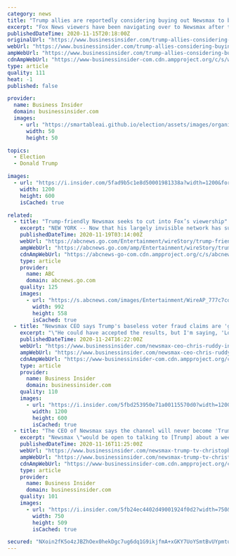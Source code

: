 ```yaml
---
category: news
title: "Trump allies are reportedly considering buying out Newsmax to build a strong competitor to Fox News"
excerpt: "Fox News viewers have been navigating over to Newsmax after the network declared Biden as the winner."
publishedDateTime: 2020-11-15T20:18:00Z
originalUrl: "https://www.businessinsider.com/trump-allies-considering-buying-out-newsmax-to-compete-against-fox-2020-11"
webUrl: "https://www.businessinsider.com/trump-allies-considering-buying-out-newsmax-to-compete-against-fox-2020-11"
ampWebUrl: "https://www.businessinsider.com/trump-allies-considering-buying-out-newsmax-to-compete-against-fox-2020-11?amp"
cdnAmpWebUrl: "https://www-businessinsider-com.cdn.ampproject.org/c/s/www.businessinsider.com/trump-allies-considering-buying-out-newsmax-to-compete-against-fox-2020-11?amp"
type: article
quality: 111
heat: -1
published: false

provider:
  name: Business Insider
  domain: businessinsider.com
  images:
    - url: "https://smartableai.github.io/election/assets/images/organizations/businessinsider.com-50x50.jpg"
      width: 50
      height: 50

topics:
  - Election
  - Donald Trump

images:
  - url: "https://i.insider.com/5fad9b5c1e8d50001981338a?width=1200&format=jpeg"
    width: 1200
    height: 600
    isCached: true

related:
  - title: "Trump-friendly Newsmax seeks to cut into Fox’s viewership"
    excerpt: "NEW YORK -- Now that his largely invisible network has suddenly been flooded by fans of President Donald Trump, Newsmax television personality Grant Stinchfield is puffing out his chest."
    publishedDateTime: 2020-11-19T03:14:00Z
    webUrl: "https://abcnews.go.com/Entertainment/wireStory/trump-friendly-newsmax-sudden-competitor-fox-news-74279611"
    ampWebUrl: "https://abcnews.go.com/amp/Entertainment/wireStory/trump-friendly-newsmax-sudden-competitor-fox-news-74279611"
    cdnAmpWebUrl: "https://abcnews-go-com.cdn.ampproject.org/c/s/abcnews.go.com/amp/Entertainment/wireStory/trump-friendly-newsmax-sudden-competitor-fox-news-74279611"
    type: article
    provider:
      name: ABC
      domain: abcnews.go.com
    quality: 125
    images:
      - url: "https://s.abcnews.com/images/Entertainment/WireAP_777c7cd132ab4359b233e894a7cdf40a_16x9_992.jpg"
        width: 992
        height: 558
        isCached: true
  - title: "Newsmax CEO says Trump's baseless voter fraud claims are 'great for news' in off the rails interview"
    excerpt: "\"He could have accepted the results, but I'm saying, 'Look at the amazing stuff that's done for the news business,'\" the CEO said."
    publishedDateTime: 2020-11-24T16:22:00Z
    webUrl: "https://www.businessinsider.com/newsmax-ceo-chris-ruddy-interview-great-for-news-2020-11"
    ampWebUrl: "https://www.businessinsider.com/newsmax-ceo-chris-ruddy-interview-great-for-news-2020-11?amp"
    cdnAmpWebUrl: "https://www-businessinsider-com.cdn.ampproject.org/c/s/www.businessinsider.com/newsmax-ceo-chris-ruddy-interview-great-for-news-2020-11?amp"
    type: article
    provider:
      name: Business Insider
      domain: businessinsider.com
    quality: 110
    images:
      - url: "https://i.insider.com/5fbd253950e71a00115570d0?width=1200&format=jpeg"
        width: 1200
        height: 600
        isCached: true
  - title: "The CEO of Newsmax says the channel will never become 'Trump TV' — but he's open to giving the president a weekly show"
    excerpt: "Newsmax \"would be open to talking to [Trump] about a weekly show\" once he has left the White House, its CEO Christopher Ruddy said."
    publishedDateTime: 2020-11-16T11:25:00Z
    webUrl: "https://www.businessinsider.com/newsmax-trump-tv-christopher-ruddy-fox-news-2020-11"
    ampWebUrl: "https://www.businessinsider.com/newsmax-trump-tv-christopher-ruddy-fox-news-2020-11?amp"
    cdnAmpWebUrl: "https://www-businessinsider-com.cdn.ampproject.org/c/s/www.businessinsider.com/newsmax-trump-tv-christopher-ruddy-fox-news-2020-11?amp"
    type: article
    provider:
      name: Business Insider
      domain: businessinsider.com
    quality: 101
    images:
      - url: "https://i.insider.com/5fb24ec4402d49001924f0d2?width=750&format=jpeg&auto=webp"
        width: 750
        height: 509
        isCached: true

secured: "NXoin2fK5o4zJBZhOex0hekDgc7ug6dq1G9ikjfmA+xGKY7UoYSmtBvUYpmtuKWHIZpNqYQHj+51vJ8QpOhqz1x1QikvIZljRil+frzKwXFi6WdDyJQWNwTPDlqqDHlOO89JBi2csEtq/jR/bnW/vyoQujUQ24HFl4eqoKU/p664u7UcbKmN9pnCGaqSpId2Tw1iir0qEF4Rqrf9DZgEkUc99dihGGhXAU4pEi4r6igL9Qhob/G4Ywl6wXBfa7xLz/oiF2hSAWH5n0r8Vt9slQ5pRous1aV93M3+M3QBIrdG1XXBOUokuMLf8yV1iv+b4lsP0hHrVzekrAC4lRE7UHK5HqQDwkzBcnhMNN2HF/Q=;FqFIS8Bdlt9diKe9ES3u3g=="
---
```


